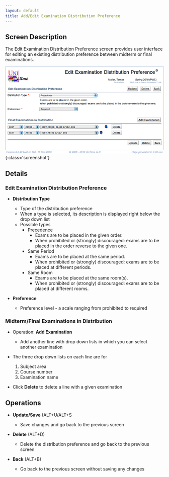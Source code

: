 ```yaml
---
layout: default
title: Add/Edit Examination Distribution Preference
---
```



## Screen Description

The Edit Examination Distribution Preference screen provides user interface for editing an existing distribution preference between midterm or final examinations.

![Edit Examination Distribution Preference](images/edit-examination-distribution-preference-1.png){:class='screenshot'}

## Details

### Edit Examination Distribution Preference

* **Distribution Type**
	* Type of the distribution preference
	* When a type is selected, its description is displayed right below the drop down list
	* Possible types
		* Precedence
			* Exams are to be placed in the given order.
			* When prohibited or (strongly) discouraged: exams are to be placed in the order reverse to the given one.
		* Same Period
			* Exams are to be placed at the same period.
			* When prohibited or (strongly) discouraged: exams are to be placed at different periods.
		* Same Room
			* Exams are to be placed at the same room(s).
			* When prohibited or (strongly) discouraged: exams are to be placed at different rooms.

* **Preference**
	* Preference level - a scale ranging from prohibited to required

### Midterm/Final Examinations in Distribution

* Operation: **Add Examination**
	* Add another line with drop down lists in which you can select another examination

* The three drop down lists on each line are for

	1. Subject area
	2. Course number
	3. Examination name

* Click **Delete** to delete a line with a given examination

## Operations

* **Update/Save** (ALT+U/ALT+S
	* Save changes and go back to the previous screen

* **Delete** (ALT+D)
	* Delete the distribution preference and go back to the previous screen

* **Back** (ALT+B)
	* Go back to the previous screen without saving any changes

